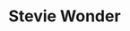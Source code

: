 ---
title: "Stevie Wonder"
summary: "American musician Stevie Wonder has released 23 studio albums, three soundtrack albums, four live albums, 11 compilations, one box set, and 91 singles. His first album, The Jazz Soul of Little Stevie, was released in 1962 when he was 12 years old, and his most recent, A Time to Love, was released in 2005.
Wonder has had ten US number-one hits on the pop charts, as well as 20 R&B number one hits, and has sold over 100 million records, 19.5 million of which are albums; he is one of the top 60 best-selling music artists with combined sales of singles and albums.Wonder has 30 main album releases, all of which are single albums, apart from Songs in the Key of Life, which was released as a double album with a bonus four track EP.
There are 11 official compilation albums; in addition, a box set, The Complete Stevie Wonder, was released in 2005. Wonder is eighth on the list of artists with the most number-ones on the US Billboard Hot 100."
slug: "stevie-wonder"
image: "stevie-wonder.jpg"
apple_music_artist_url: "https://music.apple.com/gb/artist/stevie-wonder/46726"
wikipedia_url: "https://en.wikipedia.org/wiki/Stevie_Wonder_discography"
---
